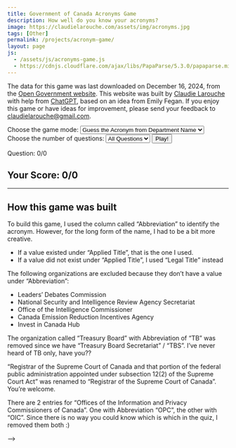 ```yaml
---
title: Government of Canada Acronyms Game
description: How well do you know your acronyms?
image: https://claudielarouche.com/assets/img/acronyms.jpg
tags: [Other]
permalink: /projects/acronym-game/
layout: page
js:
  - /assets/js/acronyms-game.js
  - https://cdnjs.cloudflare.com/ajax/libs/PapaParse/5.3.0/papaparse.min.js
---
```


The data for this game was last downloaded on December 16, 2024, from the <a href="https://open.canada.ca/data/en/dataset/83320390-7715-43bc-a281-2049bf5d4232" target="_blank">Open Government website</a>. This website was built by <a href="https://claudielarouche.com/" target="_blank">Claudie Larouche</a> with help from <a href="https://openai.com/chatgpt" target="_blank">ChatGPT</a>, based on an idea from Emily Fegan. If you enjoy this game or have ideas for improvement, please send your feedback to <a href="mailto:claudielarouche@gmail.com">claudielarouche@gmail.com</a>.
        
<div>
<label for="game-mode" class="form-label">Choose the game mode:</label>
<select id="game-mode" class="form-select mb-3">
<option value="guessAcronym">Guess the Acronym from Department Name</option>
<option value="guessName">Guess the Department Name from Acronym</option>
</select>
</div>
<div>
<label for="question-count-select" class="form-label">Choose the number of questions:</label>
<select id="question-count-select" class="form-select mb-3">
<option value="10">10 Questions</option>
<option value="25">25 Questions</option>
<option value="50">50 Questions</option>
<option value="all" selected>All Questions</option>
</select>
<button id="start-game" class="btn btn-success">Play!</button>
</div>
<p id="progress-display">Question: 0/0</p>
<div id="game-area" class="mt-3" style="display: none;">
<p id="question"></p>
<input type="text" id="answer" class="form-control mb-3" onkeypress="checkEnter(event)">
<button id="validate-answer" class="btn btn-info">Validate Answer</button>

</div>
<div id="feedback" class="text-info mb-3"></div>
<button id="next-question" class="btn btn-secondary" style="display: none;">Next Question</button>
<div id="score-area">
<h2>Your Score: <span id="score">0</span>/<span id="total-questions">0</span></h2>
</div>

<hr>

## How this game was built

To build this game, I used the column called “Abbreviation” to identify the acronym. However, for the long form of the name, I had to be a bit more creative.
- If a value existed under “Applied Title”, that is the one I used.
- If a value did not exist under “Applied Title”, I used “Legal Title” instead

The following organizations are excluded because they don’t have a value under “Abbreviation”:

- Leaders’ Debates Commission
- National Security and Intelligence Review Agency Secretariat
- Office of the Intelligence Commissioner
- Canada Emission Reduction Incentives Agency
- Invest in Canada Hub

The organization called “Treasury Board” with Abbreviation of “TB” was removed since we have “Treasury Board Secretariat” / “TBS”. I’ve never heard of TB only, have you??

“Registrar of the Supreme Court of Canada and that portion of the federal public administration appointed under subsection 12(2) of the Supreme Court Act” was renamed to “Registrar of the Supreme Court of Canada”. You’re welcome.

There are 2 entries for “Offices of the Information and Privacy Commissioners of Canada”. One with Abbreviation “OPC”, the other with “OIC”. Since there is no way you could know which is which in the quiz, I removed them both :) 

<!-->
<script src="https://cdnjs.cloudflare.com/ajax/libs/PapaParse/5.3.0/papaparse.min.js"></script>
<script src="{{ "/assets/js/acronyms-game.js" | relative_url }}"></script>
-->
